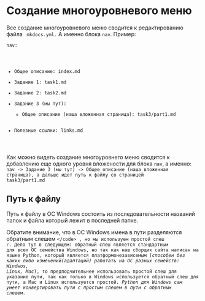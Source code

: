 # Создание многоуровневого меню 
Все создание многоуровневого меню сводится к редактированию файла <code> mkdocs.yml.</code> А именно блока <code>nav</code>. Пример: 

<code class="yml hljs makefile"><span class="hljs-section">nav:</span>
  - Общее описание: index.md
  - Задание 1: task1.md
  - Задание 2: task2.md
  - Задание 3 (мы тут): 
      - Общее описание (наша вложенная страница): task3/part1.md
  - Полезные ссылки: links.md
</code>

Как можно видеть создание многоуровнего меню сводится к добавлению еще одного уровня вложености для блока <code>nav</code>, а именно: <code> nav -> Задание 3 (мы тут) -> Общее описание (наша вложенная страница), а дальше идет путь к файлу со страницей task3/part1.md</code>
## Путь к файлу
Путь к файлу в ОС Windows состоить из последовательности названий папок и файла который лежит в последней папке. 

Обратите внимание, что в ОС Windows имена в пути разделяются обратным слешем  <code>\</code> , но мы используем простой слеш  <code>/</code>. Дело тут в следующем: обратный слеш является стандартным для всех ОС семейства Windows, но так как наш сборщик сайта написан на языке Python, который является платформонезависемым (*способен без каких либо изменений(адаптаций) работать на ОС разных семейств: Windwos, Linux, Mac*), то предподчительнее использовать простой слеш для указание пути, так как только в Windows используется обратный слеш для пути, а Mac и Linux используется простой.
*Python для Windows сам умеет конвертировать пути с простым слешем в пути с обратным слешем.*